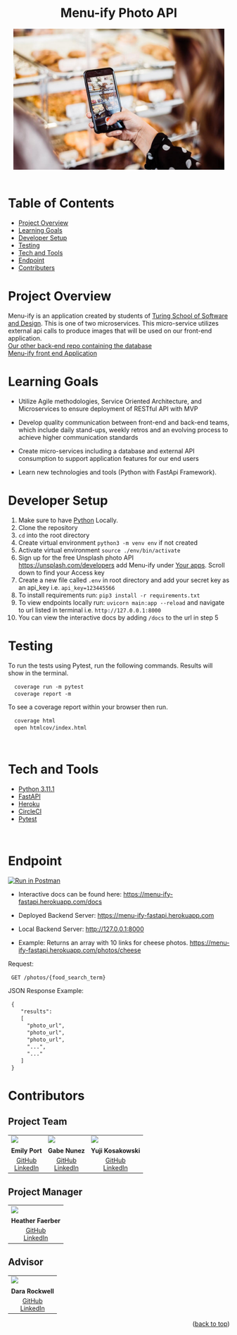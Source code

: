 <div align="center">
  <h1>Menu-ify Photo API</h1>
  <div align="center"><img src="images/food_photo.jpeg" alt="Deschutes Brewery GIF" class="center" width="480" height="320"></div>
</div>

<br>

# Table of Contents 
- [Project Overview](#project-overview)
- [Learning Goals](#learning-goals)
- [Developer Setup](#developer-setup)
- [Testing](#testing)
- [Tech and Tools](#tech-and-tools)
- [Endpoint](#endpoint)
- [Contributers](#contributors)


# Project Overview

Menu-ify is an application created by students of [Turing School of Software and Design](https://turing.edu/). This is one of two microservices. This micro-service utilizes external api calls to produce images that will be used on our front-end application. <br>
[Our other back-end repo containing the database](https://github.com/menu-ify/menu-ify-rails-be)<br>
[Menu-ify front end Application](https://github.com/menu-ify/menu-ify-fe)


# Learning Goals

- Utilize Agile methodologies, Service Oriented Architecture, and Microservices to ensure deployment of RESTful API with MVP

- Develop quality communication between front-end and back-end teams, which include daily stand-ups, weekly retros and an evolving process to achieve higher communication standards

- Create micro-services including a database and external API consumption to support application features for our end users

- Learn new technologies and tools (Python with FastApi Framework). 



# Developer Setup
  1. Make sure to have [Python](https://www.python.org/downloads/) Locally.
  2. Clone the repository 
  3. ```cd``` into the root directory 
  4. Create virtual environment ```python3 -m venv env``` if not created 
  5. Activate virtual environment ```source ./env/bin/activate```
  6. Sign up for the free Unsplash photo API https://unsplash.com/developers add Menu-ify under [Your apps](https://unsplash.com/oauth/applications). Scroll down to find your Access key 
  7. Create a new file called ```.env``` in root directory and add your secret key as an api_key i.e. ```api_key=123445566```
  8. To install requirements run: ```pip3 install -r requirements.txt ```
  9. To view endpoints locally run: ```uvicorn main:app --reload``` and navigate to url listed in terminal i.e. ```http://127.0.0.1:8000```
  10. You can view the interactive docs by adding ```/docs``` to the url in step 5 


# Testing 
  To run the tests using Pytest, run the following commands. Results will show in the terminal. 

  ``` 
    coverage run -m pytest
    coverage report -m 
  ```
  To see a coverage report within your browser then run.

  ```
    coverage html 
    open htmlcov/index.html
  ```
    



<br>

# Tech and Tools
- [Python 3.11.1](https://www.python.org/downloads/)
- [FastAPI](https://fastapi.tiangolo.com/) 
- [Heroku](https://www.heroku.com/what)
- [CircleCI](https://circleci.com/)
- [Pytest](https://docs.pytest.org/en/7.2.x/)





<br>

# Endpoint

[![Run in Postman](https://run.pstmn.io/button.svg)](https://app.getpostman.com/run-collection/24609974-41a1d2d6-5aa8-49d2-b086-76627d6839d3?action=collection%2Ffork&collection-url=entityId%3D24609974-41a1d2d6-5aa8-49d2-b086-76627d6839d3%26entityType%3Dcollection%26workspaceId%3D2902cec5-b68c-4ae7-a836-ede59d44bd2d#?env%5Bturing%20postman%5D=W3sia2V5IjoiZWNob1VSTCIsInZhbHVlIjoiaHR0cHM6Ly9wb3N0bWFuLWVjaG8uY29tIiwiZW5hYmxlZCI6dHJ1ZSwidHlwZSI6ImRlZmF1bHQifSx7ImtleSI6InNwb3RpZnlVUkwiLCJ2YWx1ZSI6Imh0dHBzOi8vcG9zdG1hbi1zcG90aWZ5LWdyYXBocWwuaGVyb2t1YXBwLmNvbSIsImVuYWJsZWQiOnRydWUsInR5cGUiOiJkZWZhdWx0In1d)

- Interactive docs can be found here: https://menu-ify-fastapi.herokuapp.com/docs

- Deployed Backend Server: https://menu-ify-fastapi.herokuapp.com

- Local Backend Server: http://127.0.0.1:8000

- Example: Returns an array with 10 links for cheese photos. https://menu-ify-fastapi.herokuapp.com/photos/cheese

Request: <br>
```
 GET /photos/{food_search_term}
```
JSON Response Example:
```
 {
    "results":
    [
      "photo_url",
      "photo_url",
      "photo_url",
      "...",
      "..."
    ]
 }
```


    


# Contributors

## Project Team

<table>
  <tr>
    <td><img src="https://avatars.githubusercontent.com/u/57226658?v=4" width=110px height=auto></td>
    <td><img src="https://avatars.githubusercontent.com/u/108249540?v=4"width=110px height=auto></td>
    <td><img src="https://avatars.githubusercontent.com/u/108035840?v=4" width=110px height=auto></td>
  </tr>
  <tr>
    <td><div align="center"><strong>Emily Port</strong></div></td>
    <td><div align="center"><strong>Gabe Nunez</strong></div></td>
    <td><div align="center"><strong>Yuji Kosakowski</strong></td>

  </tr>
  <tr>
    <td>
      <div align="center">
        <a href="https://github.com/eport01">GitHub</a><br>
        <a href="https://www.linkedin.com/in/emily-port-3ab6389b/">LinkedIn</a>
      <div>
    </td>
    <td>
      <div align="center">
        <a href="https://github.com/MisterJackpots">GitHub</a><br>
        <a href="https://www.linkedin.com/in/gabriel-c-nunez/">LinkedIn</a>
      </div>
    </td>
    <td>
      <div align="center">
        <a href="https://github.com/Yuji3000">GitHub</a><br>
        <a href="https://www.linkedin.com/in/yujikosa/">LinkedIn</a>
      </div>
    </td>
  </tr>
</table>

## Project Manager

<table>
  <tr>
    <td><img src="https://avatars.githubusercontent.com/u/48163945?v=4" width=110px height=auto></td>
  </tr>
  <tr>
    <td><div align="center"><strong>Heather Faerber</strong></div></td>
  </tr>
  <tr>
    <td>
      <div align="center"><a href="https://github.com/hfaerber">GitHub</a><br>
      <a href="https://www.linkedin.com/in/heather-faerber/">LinkedIn</a></div>
    </td>
  </tr>
</table>

## Advisor

<table>
  <tr>
    <td><img src="https://avatars.githubusercontent.com/u/71724135?v=4" width=110px height=auto></td>
  </tr>
  <tr>
    <td><div align="center"><strong>Dara Rockwell</strong></div></td>
  </tr>
  <tr>
    <td>
      <div align="center"><a href="https://github.com/dara-rockwell">GitHub</a><br>
      <a href="https://www.linkedin.com/in/dcrockwell/">LinkedIn</a></div>
    </td>
  </tr>
</table>

<p align="right">(<a href="#top">back to top</a>)</p>



